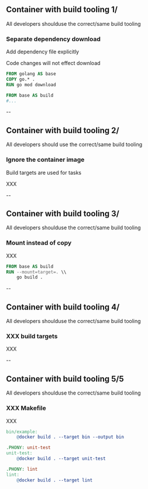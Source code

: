 ## Container with build tooling 1/

All developers shoulduse the correct/same build tooling

### Separate dependency download

Add dependency file explicitly

Code changes will not effect download

```Dockerfile
FROM golang AS base
COPY go.* .
RUN go mod download

FROM base AS build
#...
```

--

## Container with build tooling 2/

All developers should use the correct/same build tooling

### Ignore the container image

Build targets are used for tasks

XXX

--

## Container with build tooling 3/

All developers shoulduse the correct/same build tooling

### Mount instead of copy

XXX

```Dockerfile
FROM base AS build
RUN --mount=target=. \\
    go build .
```

--

## Container with build tooling 4/

All developers shoulduse the correct/same build tooling

### XXX build targets

XXX

--

## Container with build tooling 5/5

All developers shoulduse the correct/same build tooling

### XXX Makefile

XXX

```Makefile
bin/example:
	@docker build . --target bin --output bin

.PHONY: unit-test
unit-test:
	@docker build . --target unit-test

.PHONY: lint
lint:
	@docker build . --target lint
```
